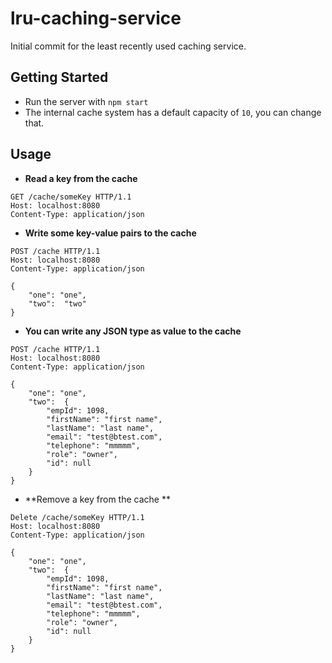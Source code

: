 # lru-caching-service

Initial commit for the least recently used caching service.

## Getting Started
- Run the server with `npm start`
- The internal cache system has a default capacity of `10`, you can change that. 

## Usage

- **Read a key from the cache**
```
GET /cache/someKey HTTP/1.1
Host: localhost:8080
Content-Type: application/json
```
- **Write some key-value pairs to the cache**
```
POST /cache HTTP/1.1
Host: localhost:8080
Content-Type: application/json

{
	"one": "one",
	"two":  "two"
}
```

- **You can write any JSON type as value to the cache**
```
POST /cache HTTP/1.1
Host: localhost:8080
Content-Type: application/json

{
	"one": "one",
	"two":  {
        "empId": 1098,
        "firstName": "first name",
        "lastName": "last name",
        "email": "test@btest.com",
        "telephone": "mmmmm",
        "role": "owner",
        "id": null
    }
}
```

- **Remove a key from the cache **
```
Delete /cache/someKey HTTP/1.1
Host: localhost:8080
Content-Type: application/json

{
	"one": "one",
	"two":  {
        "empId": 1098,
        "firstName": "first name",
        "lastName": "last name",
        "email": "test@btest.com",
        "telephone": "mmmmm",
        "role": "owner",
        "id": null
    }
}
```
